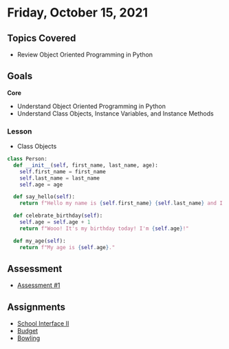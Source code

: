 # Friday, October 15, 2021

## Topics Covered
- Review Object Oriented Programming in Python

## Goals

**Core**
- Understand Object Oriented Programming in Python
- Understand Class Objects, Instance Variables, and Instance Methods

### Lesson

- Class Objects

```python
class Person:
  def __init__(self, first_name, last_name, age):
    self.first_name = first_name
    self.last_name = last_name
    self.age = age

  def say_hello(self):
    return f"Hello my name is {self.first_name} {self.last_name} and I'm {self.age} years old."

  def celebrate_birthday(self):
    self.age = self.age + 1
    return f"Wooo! It's my birthday today! I'm {self.age}!"

  def my_age(self):
    return f"My age is {self.age}."
```

## Assessment
- [Assessment #1](https://github.com/papaplatoon/assessment-1)

## Assignments
- [School Interface II](https://github.com/papaplatoon/oop-school-interface-ii)
- [Budget](https://github.com/papaplatoon/oop-budget)
- [Bowling](https://github.com/papaplatoon/oop-bowling)


